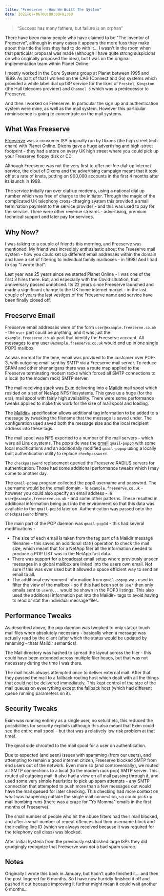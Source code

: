```yaml
---
title: "Freeserve - How We Built The System"
date: 2021-07-06T00:00:00+01:00
---
```

> “Success has many fathers, but failure is an orphan”

There have been many people who have claimed to be "The Inventor of
Freeserve", although in many cases it appears the more fuss they make about
this title the less they had to do with it...  I wasn't in the room when that
particular proposal was made (although I have quite strong suspicions on who
originally proposed the idea), but I was on the original implementation team
within Planet Online.

I mostly worked in the Core Systems group at Planet between 1995 and 1999.  As
part of that I worked on the CAG (Connect and Go) systems which provided a
white label dial up ISP service for the likes of `Prestel`, `Kingston` (the
Hull telecoms provider) and `Channel 6` which was a predecessor to Freeserve.

And then I worked on Freeserve.  In particular the sign up and authentication
system were mine, as well as the mail system.  However this particular
reminiscence is going to concentrate on the mail systems.

## What Was Freeserve

[Freeserve](https://en.wikipedia.org/wiki/Freeserve) was a consumer ISP
originally run by Dixons (the high street tech chain) with Planet Online.
Dixons gave a huge advertising and high-street footprint - they had a store
on every UK high street where you could pick up your Freeserve floppy disk or
CD.

Although Freeserve was not the very first to offer no-fee dial-up internet
service, the clout of Dixons and the advertising campaign meant that it took
off at a rate of knots, putting on 900,000 accounts in the first 4 months
after its launch in 1998.

The service initially ran over dial-up modems, using a national dial up number
which was free of charge to the initiator.  Through the magic of the
complicated UK telephony cross-charging system this provided a small
termination payment to the service provider - and this was used to pay for the
service.  There were other revenue streams - advertising, premium technical
support and later pay for services.

## Why Now?

I was talking to a couple of friends this morning, and Freeserve was
mentioned.  My friend was incredibly enthusiastic about the Freeserve mail
system - how you could set up different email addresses within the domain and
have a set of filtering to individual family mailboxes - in 1998!  And I had
to say "I wrote that".

Last year was 25 years since we started Planet Online - I was one of the first
3 hires there.  But, and especially with the Covid situation, that anniversary
passed unnoticed.  Its 22 years since Freeserve launched and made a
significant change to the UK home internet market - in the last couple of
years the last vestiges of the Freeserve name and service have been finally
closed off.

## Freeserve Email

Freeserve email addresses were of the form `user@example.freeserve.co.uk` -
the `user` part could be anything, and it was just the
`example.freeserve.co.uk` part that identify the Freeserve account.
All messages to any user `@example.freeserve.co.uk` would end up in one
single POP3 mailbox.

As was normal for the time, email was provided to the customer over POP-3,
with outgoing email sent by SMTP via a Freeserve mail server.  To reduce SPAM
and other shenanigans there was a route map applied to the Freeserve
terminating modem racks which forced all SMTP connections to a local (to the
modem rack) SMTP server.

The mail receiving stack was [Exim](http://www.exim.org/) delivering into a
[Maildir](https://en.wikipedia.org/wiki/Maildir) mail spool which resided on a
set of NetApp NFS filesystems.  This gave us a huge (for the era), mail spool
with fairly high availability.  There were some performance tweaks applied to
make this work for the size of mail spool and loading.

The [Maildir+](https://en.wikipedia.org/wiki/Maildir) specification allows
additional tag information to be added to a message by tweaking the filename
that the message is saved under.  The configuration used saved both the
message size and the local recipient address into these tags.

The mail spool was NFS exported to a number of the mail servers - which were
all Linux systems.  The pop side was the [qmail](https://cr.yp.to/qmail.html)
`qmail-pop3d` with some local modifications and an additionally modified
`qmail-popup` using a locally built authentication utility to replace
`checkpassword`.

The `checkpassword` replacement queried the Freeserve RADIUS servers for
authentication.  Those had some additional performance tweaks which I may come
to another day.

The `qmail-popup` program collected the pop3 username and password.  The
username would be the email domain - ie `example.freeserve.co.uk` - however
you could also specify an email address - ie `user@example.freeserve.co.uk` -
and some other patterns.  These resulted in additional information being put
into the environment so that this data was available to the `qmail-pop3d`
later on.  Authentication was passed onto the `checkpassword` binary.

The main part of the POP daemon was  `qmail-pop3d` - this had several
modifications:-

- The size of each email is taken from the tag part of a Maildir message
  filename - this saved an additional stat() operation to check the mail
  size, which meant that for a NetApp filer all the information needed to
  produce a POP LIST was in the NetApp fast data.
- There was support for a broadcast email setup where previously unseen
  messages in a global mailbox are linked into the users own email.  Not
  sure if this was ever used but it allowed a space efficient way to send
  an email to all.
- The additional environment information from `qmail-popup` was used to
  filter the view of the mailbox - so if this had been set to `user` then
  only emails sent to `user@...` would be shown in the POP3 listings.
  This also used the additional information put into the Maildir+ tags
  to avoid having to read or stat the individual message files.

## Performance Tweaks

As described above, the pop daemon was tweaked to only stat or touch mail
files when absolutely necessary - basically when a message was actually read
by the client (after which the status would be updated by renaming - thats
Maildir semantics).

The Mail directory was hashed to spread the layout across the filer - this
could have been extended across multiple filer heads, but that was not
necessary during the time I was there. 

The mail hosts always attempted once to deliver external mail.  After that
they passed the mail to a fallback routing host which dealt with all the
things that could not be delivered immediately.  This kept control of the
size of the mail queues on eveerything except the fallback host (which had
different queue running parameters on it).

## Security Tweaks

Exim was running entirely as a single user, no setuid etc, this reduced the
possibilities for security exploits (although this also meant that Exim could
see the entire mail spool - but that was a relatively low risk problem at
that time).

The qmail side chrooted to the mail spool for a user on authentication.

Due to expected (and seen) issues with spamming (from our users), and
attempting to remain a good internet citizen, Freeserve blocked SMTP from end
users out of the network.  Even more so (and controversially), we routed all
SMTP connections to a local (to the modem rack pop) SMTP server.  This routed
all outgoing mail. It also had a view on all mail passing through it, and
used some very simple heuristics to pick up spam attempts - any SMTP
connection that attempted to push more than a few messages out would have the
mail queued for later checking.  This checking had more context on what was
happening outside the single mail connection, so could pick up mail bombing
runs (there was a craze for "Yo Momma" emails in the first months of
Freeserve).

The small number of people who hit the abuse filters had their mail blocked,
and after a small number of repeat offences had their username block and
their calling line ID (which we always received because it was required for
the telephony call class) was blocked.

After initial hysteria from the previously established large ISPs they did
grudgingly recognize that Freeserve was not a bad spam source.

## Notes

Originally I wrote this back in January, but hadn't quite finished it... and
then the post lingered for 6 months.  So I have now hurridly finished it off
and pushed it out because improving it further might mean it could wait
another 6 months...
